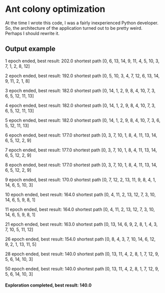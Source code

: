 # Ant colony optimization

At the time I wrote this code, I was a fairly inexperienced Python developer. 
So, the architecture of the application turned out to be pretty weird. Perhaps I should rewrite it.

## Output example

1 epoch ended, best result: 202.0 shortest path [0, 6, 13, 14, 9, 11, 4, 5, 10, 3, 7, 1, 2, 8, 12]

2 epoch ended, best result: 192.0 shortest path [0, 5, 10, 3, 4, 7, 12, 6, 13, 14, 9, 11, 2, 1, 8]

3 epoch ended, best result: 182.0 shortest path [0, 14, 1, 2, 9, 8, 4, 10, 7, 3, 6, 5, 12, 11, 13]

4 epoch ended, best result: 182.0 shortest path [0, 14, 1, 2, 9, 8, 4, 10, 7, 3, 6, 5, 12, 11, 13]

5 epoch ended, best result: 182.0 shortest path [0, 14, 1, 2, 9, 8, 4, 10, 7, 3, 6, 5, 12, 11, 13]

6 epoch ended, best result: 177.0 shortest path [0, 3, 7, 10, 1, 8, 4, 11, 13, 14, 6, 5, 12, 2, 9]

7 epoch ended, best result: 177.0 shortest path [0, 3, 7, 10, 1, 8, 4, 11, 13, 14, 6, 5, 12, 2, 9]

8 epoch ended, best result: 177.0 shortest path [0, 3, 7, 10, 1, 8, 4, 11, 13, 14, 6, 5, 12, 2, 9]

9 epoch ended, best result: 170.0 shortest path [0, 7, 12, 2, 13, 11, 9, 8, 4, 1, 14, 6, 5, 10, 3]

10 epoch ended, best result: 164.0 shortest path [0, 4, 11, 2, 13, 12, 7, 3, 10, 14, 6, 5, 9, 8, 1]

11 epoch ended, best result: 164.0 shortest path [0, 4, 11, 2, 13, 12, 7, 3, 10, 14, 6, 5, 9, 8, 1]

21 epoch ended, best result: 163.0 shortest path [0, 13, 14, 6, 9, 2, 8, 1, 4, 3, 7, 10, 5, 11, 12]

26 epoch ended, best result: 154.0 shortest path [0, 8, 4, 3, 7, 10, 14, 6, 12, 9, 2, 1, 13, 11, 5]

28 epoch ended, best result: 140.0 shortest path [0, 13, 11, 4, 2, 8, 1, 7, 12, 9, 5, 6, 14, 10, 3]

50 epoch ended, best result: 140.0 shortest path [0, 13, 11, 4, 2, 8, 1, 7, 12, 9, 5, 6, 14, 10, 3]


#### Exploration completed, best result: 140.0
